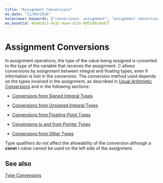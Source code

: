 ```yaml
---
title: "Assignment Conversions"
ms.date: "11/04/2016"
helpviewer_keywords: ["conversions, assignment", "assignment conversions"]
ms.assetid: 4ee01013-de32-4aae-b12e-0051d0cde927
---
```

# Assignment Conversions

In assignment operations, the type of the value being assigned is converted to the type of the variable that receives the assignment. C allows conversions by assignment between integral and floating types, even if information is lost in the conversion. The conversion method used depends on the types involved in the assignment, as described in [Usual Arithmetic Conversions](../c-language/usual-arithmetic-conversions.md) and in the following sections:

- [Conversions from Signed Integral Types](../c-language/conversions-from-signed-integral-types.md)

- [Conversions from Unsigned Integral Types](../c-language/conversions-from-unsigned-integral-types.md)

- [Conversions from Floating-Point Types](../c-language/conversions-from-floating-point-types.md)

- [Conversions to and from Pointer Types](../c-language/conversions-to-and-from-pointer-types.md)

- [Conversions from Other Types](../c-language/conversions-from-other-types.md)

Type qualifiers do not affect the allowability of the conversion although a **const** l-value cannot be used on the left side of the assignment.

## See also

[Type Conversions](../c-language/type-conversions-c.md)

